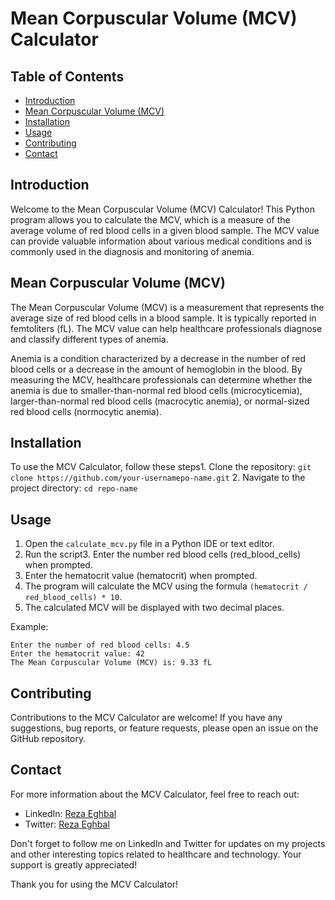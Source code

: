 # Mean Corpuscular Volume (MCV) Calculator

## Table of Contents
- [Introduction](#introduction)
- [Mean Corpuscular Volume (MCV)](#mean-corpuscular-volume-mcv)
- [Installation](#installation)
- [Usage](#usage)
- [Contributing](#contributing)
- [Contact](#contact)

## Introduction
Welcome to the Mean Corpuscular Volume (MCV) Calculator! This Python program allows you to calculate the MCV, which is a measure of the average volume of red blood cells in a given blood sample. The MCV value can provide valuable information about various medical conditions and is commonly used in the diagnosis and monitoring of anemia.

## Mean Corpuscular Volume (MCV)
The Mean Corpuscular Volume (MCV) is a measurement that represents the average size of red blood cells in a blood sample. It is typically reported in femtoliters (fL). The MCV value can help healthcare professionals diagnose and classify different types of anemia. 

Anemia is a condition characterized by a decrease in the number of red blood cells or a decrease in the amount of hemoglobin in the blood. By measuring the MCV, healthcare professionals can determine whether the anemia is due to smaller-than-normal red blood cells (microcyticemia), larger-than-normal red blood cells (macrocytic anemia), or normal-sized red blood cells (normocytic anemia).

## Installation
To use the MCV Calculator, follow these steps1. Clone the repository: `git clone https://github.com/your-usernamepo-name.git`
2. Navigate to the project directory: `cd repo-name`

## Usage
1. Open the `calculate_mcv.py` file in a Python IDE or text editor.
2. Run the script3. Enter the number red blood cells (red_blood_cells) when prompted.
4. Enter the hematocrit value (hematocrit) when prompted.
5. The program will calculate the MCV using the formula `(hematocrit / red_blood_cells) * 10`.
6. The calculated MCV will be displayed with two decimal places.

Example:
```
Enter the number of red blood cells: 4.5
Enter the hematocrit value: 42
The Mean Corpuscular Volume (MCV) is: 9.33 fL
```

## Contributing
Contributions to the MCV Calculator are welcome! If you have any suggestions, bug reports, or feature requests, please open an issue on the GitHub repository.

## Contact
For more information about the MCV Calculator, feel free to reach out:

- LinkedIn: [Reza Eghbal](https://www.linkedin.com/in/mreghbal)
- Twitter: [Reza Eghbal](https://twitter.com/mreghbal)

Don't forget to follow me on LinkedIn and Twitter for updates on my projects and other interesting topics related to healthcare and technology. Your support is greatly appreciated!

Thank you for using the MCV Calculator!
